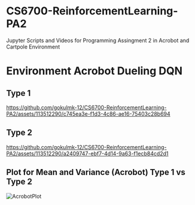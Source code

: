# CS6700-ReinforcementLearning-PA2
Jupyter Scripts and Videos for Programming Assingment 2 in Acrobot and Cartpole Environment

# Environment Acrobot Dueling DQN

## Type 1
https://github.com/gokulmk-12/CS6700-ReinforcementLearning-PA2/assets/113512290/c745ea3e-f1d3-4c86-ae16-75403c28b694

## Type 2
https://github.com/gokulmk-12/CS6700-ReinforcementLearning-PA2/assets/113512290/a2409747-ebf7-4d14-9a63-f1ecb84cd2d1

## Plot for Mean and Variance (Acrobot) Type 1 vs Type 2
![AcrobotPlot](https://github.com/gokulmk-12/CS6700-ReinforcementLearning-PA2/assets/113512290/7bd5c8f8-62b9-4342-bddf-945dae009c9b)
